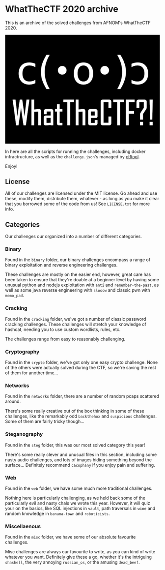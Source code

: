 # WhatTheCTF 2020 archive

This is an archive of the solved challenges from AFNOM's WhatTheCTF 2020.

![WhatTheCTF logo](https://raw.githubusercontent.com/afnom/what-the-ctf-2020/master/logo.png)

In here are all the scripts for running the challenges, including docker
infractructure, as well as the `challenge.json`'s managed by
[ctftool](https://github.com/jedevc/mini-ctf-tool).

Enjoy!

## License

All of our challenges are licensed under the MIT license. Go ahead and use
these, modify them, distribute them, whatever - as long as you make it clear
that you borrowed some of the code from us! See `LICENSE.txt` for more info.

## Categories

Our challenges our organized into a number of different categories.

### Binary

Found in the `binary` folder, our binary challenges encompass a range of
binary exploitation and reverse engineering challenges.

These challenges are mostly on the easier end, however, great care has been
taken to ensure that they're doable at a beginner level by having some
unusual python and nodejs exploitation with `anti` and `remember-the-past`,
as well as some java reverse engineering with `slooow` and classic pwn with
`memo_pad`.

### Cracking

Found in the `cracking` folder, we've got a number of classic password
cracking challenges. These challenges will stretch your knowledge of hashcat,
needing you to use custom wordlists, rules, etc.

The challenges range from easy to reasonably challenging.

### Cryptography

Found in the `crypto` folder, we've got only one easy crypto challenge. None
of the others were actually solved during the CTF, so we're saving the rest
of them for another time...

### Networks

Found in the `networks` folder, there are a number of random pcaps scattered
around.

There's some really creative out of the box thinking in some of these
challenges, like the remarkably odd `backthehox` and `suspicious` challenges.
Some of them are fairly tricky though...

### Steganography

Found in the `steg` folder, this was our most solved category this year!

There's some really clever and unusual files in this section, including some
nasty audio challenges, and lots of images hiding something beyond the
surface... Definitely recommend `cacophany` if you enjoy pain and suffering.

### Web

Found in the `web` folder, we have some much more traditional challenges.

Nothing here is particularly challenging, as we held back some of the
particularly evil and nasty chals we wrote this year. However, it will quiz
your on the basics, like SQL injections in `vault`, path traversals in `wine`
and random knowledge in `banana-town` and `roboticists`.

### Miscellaenous

Found in the `misc` folder, we have some of our absolute favourite challenges.

Misc challenges are always our favourite to write, as you can kind of write
whatever you want. Definitely give these a go, whether it's the intriguing
`shashell`, the very annoying `russian_os`, or the amusing `dead_beef`.
